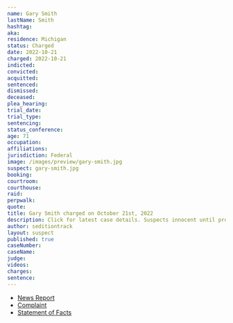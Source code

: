 ```yaml
---
name: Gary Smith
lastName: Smith
hashtag:
aka:
residence: Michigan
status: Charged
date: 2022-10-21
charged: 2022-10-21
indicted:
convicted:
acquitted:
sentenced:
dismissed:
deceased:
plea_hearing:
trial_date:
trial_type:
sentencing:
status_conference:
age: 71
occupation:
affiliations:
jurisdiction: Federal
image: /images/preview/gary-smith.jpg
suspect: gary-smith.jpg
booking:
courtroom:
courthouse:
raid:
perpwalk:
quote:
title: Gary Smith charged on October 21st, 2022
description: Click for latest case details. Suspects innocent until proven guilty.
author: seditiontrack
layout: suspect
published: true
caseNumber: 
caseName:
judge:
videos:
charges:
sentence:
---
```

- [News Report](https://www.mlive.com/news/2022/10/michigan-siblings-charged-after-photos-place-them-inside-capitol-during-jan-6-riot.html)
- [Complaint](https://www.justice.gov/usao-dc/case-multi-defendant/file/1547586/download)
- [Statement of Facts](https://www.justice.gov/usao-dc/case-multi-defendant/file/1547591/download)
